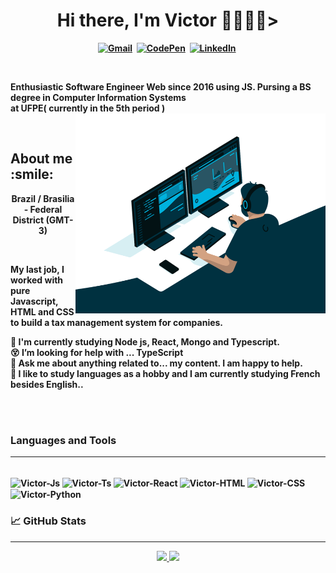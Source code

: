 <p>
  <h1 align="center"><b>Hi there, I'm Victor 👩🏻‍💻👋></h1>  
</p>

<p align="center">  
  <a href="mailto:victorneves15@gmail.com"><img src="https://img.shields.io/badge/Gmail-D14836?style=for-the-badge&logo=gmail&logoColor=white" alt="Gmail"/></a>&nbsp;
  <a href="https://codepen.io/victorneves15"><img src="https://img.shields.io/badge/Codepen-000000?style=for-the-badge&logo=codepen&logoColor=white" alt="CodePen" /></a>&nbsp;
  <a href="https://www.linkedin.com/in/victor-neves-27006763/"><img src="https://img.shields.io/badge/LinkedIn-0077B5?style=for-the-badge&logo=linkedin&logoColor=white" alt="LinkedIn"/></a>&nbsp;
</p>
</br>

<p>Enthusiastic Software Engineer Web since 2016 using JS. Pursing a BS degree in Computer Information Systems <br>at UFPE( currently in the 5th period )  
<img align="right" alt="GIF" src="https://github.com/vnevescode/vnevescode/blob/main/code.gif?raw=true" width="400" height="320" />
</p>
<br />


<h2 align="left">About me :smile:</h2>
<p align="center">
Brazil / Brasilia - Federal District (GMT-3)
</p>
<br />
<p>My last job, I worked with pure Javascript, HTML and CSS to build a tax management system for companies.</p>

:muscle: I'm currently studying Node js, React, Mongo and Typescript.<br />
:dizzy_face: I’m looking for help with ... TypeScript<br />
💬 Ask me about anything related to... my content. I am happy to help.<br />
:memo: I like to study languages as a hobby and I am currently studying French besides English.. <br />

<br />
<br />

<p>
<h3 align="left"> Languages and Tools</h3>
</p>


---
  
<div style="display: inline_block"><br>
  <img align="center" alt="Victor-Js" height="90" width="120" src="https://cdn.jsdelivr.net/gh/devicons/devicon/icons/javascript/javascript-original.svg">
  <img align="center" alt="Victor-Ts" height="90" width="120" src="https://cdn.jsdelivr.net/gh/devicons/devicon/icons/typescript/typescript-original.svg">
  <img align="center" alt="Victor-React" height="90" width="120" src="https://cdn.jsdelivr.net/gh/devicons/devicon/icons/react/react-original-wordmark.svg">
  <img align="center" alt="Victor-HTML" height="90" width="120" src="https://cdn.jsdelivr.net/gh/devicons/devicon/icons/html5/html5-original-wordmark.svg">
  <img align="center" alt="Victor-CSS" height="90" width="120" src="https://cdn.jsdelivr.net/gh/devicons/devicon/icons/css3/css3-original-wordmark.svg">
  <img align="center" alt="Victor-Python" height="90" width="120" src="https://cdn.jsdelivr.net/gh/devicons/devicon/icons/python/python-original.svg">  
</div>

<p>
<h3 align="left"> &#x1f4c8 GitHub Stats</h3>
</p>

---

<div align="center">
  <a href="https://github.com/vnevescode">
  <img height="180em" src="https://github-readme-stats.vercel.app/api?username=vnevescode&show_icons=true&theme=cobalt&include_all_commits=true&count_private=true"/>
  <img height="180em" src="https://github-readme-stats.vercel.app/api/top-langs/?username=vnevescode&layout=compact&langs_count=7&theme=cobalt"/>
</div>
  
